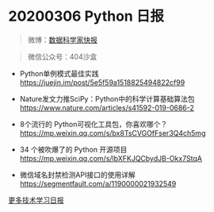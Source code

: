 # 20200306 Python 日报
> 微博：[数据科学家快报](https://www.weibo.com/wukehao)

> 微信公众号：404沙盒

- Python单例模式最佳实践 https://juejin.im/post/5e5f59a1518825494822cf99

- Nature发文力推SciPy：Python中的科学计算基础算法包 https://www.nature.com/articles/s41592-019-0686-2

- 8个流行的 Python可视化工具包，你喜欢哪个？ https://mp.weixin.qq.com/s/bx8TsCVGOfFser3Q4ch5mg

- 34 个被吹爆了的 Python 开源项目 https://mp.weixin.qq.com/s/lbXFKJQCbydJB-Okx7StqA

- 微信域名封禁检测API接口的使用详解 https://segmentfault.com/a/1190000021932549

[更多技术学习日报](https://github.com/KehaoWu/dailypython)